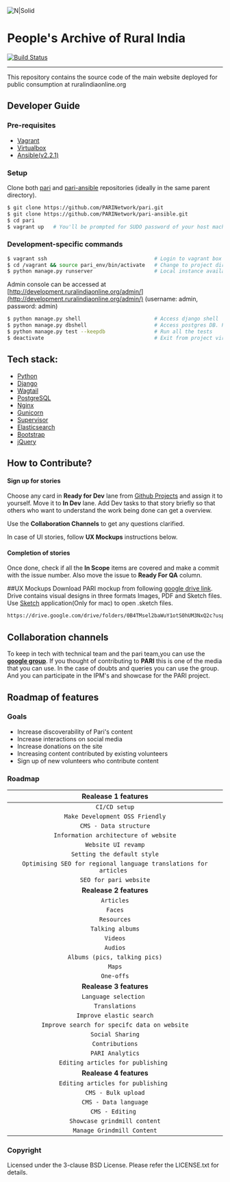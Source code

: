 ![N|Solid](https://ruralindiaonline.org/static/img/logo.png)

# People's Archive of Rural India

[![Build Status](https://travis-ci.org/PARINetwork/pari.svg?branch=master)](https://travis-ci.org/PARINetwork/pari)

---

This repository contains the source code of the main website deployed for public consumption at ruralindiaonline.org

## Developer Guide

### Pre-requisites

* [Vagrant](https://www.vagrantup.com/downloads.html)
* [Virtualbox](https://www.virtualbox.org/wiki/Downloads)
* [Ansible(v2.2.1)](http://docs.ansible.com/ansible/intro_installation.html)

### Setup

Clone both [pari](https://github.com/PARINetwork/pari.git) and [pari-ansible](https://github.com/PARINetwork/pari-ansible.git) repositories (ideally in the same parent directory).

```sh
$ git clone https://github.com/PARINetwork/pari.git
$ git clone https://github.com/PARINetwork/pari-ansible.git
$ cd pari
$ vagrant up   # You'll be prompted for SUDO password of your host machine for the first time.
```

### Development-specific commands

```sh
$ vagrant ssh                                   # Login to vagrant box
$ cd /vagrant && source pari_env/bin/activate   # Change to project directory and activate project virtualenv
$ python manage.py runserver                    # Local instance available at development.ruralindiaonline.org
```

Admin console can be accessed at [http://development.ruralindiaonline.org/admin/](http://development.ruralindiaonline.org/admin/) (username: admin, password: admin)

```sh
$ python manage.py shell                        # Access django shell
$ python manage.py dbshell                      # Access postgres DB. Password: pari
$ python manage.py test --keepdb                # Run all the tests
$ deactivate                                    # Exit from project virtualenv
```

## Tech stack:

* [Python](https://www.python.org/)
* [Django](https://www.djangoproject.com/)
* [Wagtail](https://wagtail.io/)
* [PostgreSQL](https://www.postgresql.org/)
* [Nginx](https://www.nginx.com/)
* [Gunicorn](http://gunicorn.org/)
* [Supervisor](http://supervisord.org/)
* [Elasticsearch](https://www.elastic.co/)
* [Bootstrap](http://getbootstrap.com/)
* [jQuery](https://jquery.com/)

## How to Contribute?
#### Sign up for stories
Choose any card in **Ready for Dev** lane from [Github Projects](https://github.com/PARINetwork/pari/projects/1) and assign it to yourself. Move it to **In Dev** lane. Add Dev tasks to that story briefly so that others who want to understand the work being done can get a overview. 

Use the **Collaboration Channels** to get any questions clarified.

In case of UI stories, follow **UX Mockups** instructions below.

#### Completion of stories
Once done, check if all the **In Scope** items are covered and make a commit with the issue number. Also move the issue to **Ready For QA** column.


##UX Mockups
Download PARI mockup from following [google drive link](https://drive.google.com/drive/folders/0B4TMsel2baWuY1otS0hUM3NxQ2c?usp=sharing). Drive contains visual designs in three formats
Images, PDF and Sketch files. Use [Sketch](https://www.sketchapp.com/) application(Only for mac) to open .sketch files.
 ```sh
https://drive.google.com/drive/folders/0B4TMsel2baWuY1otS0hUM3NxQ2c?usp=sharing
```

## Collaboration channels
To keep in tech with technical team and the pari team,you can use the [**google group**](https://groups.google.com/d/forum/tech-pari
). If you thought of contributing to **PARI** this is one of the media that you can use. In the case of doubts and queries you can use the group.
And you can participate in the IPM's and showcase for the PARI project.

## Roadmap of features

### Goals
- Increase discoverability of Pari's content
- Increase interactions on social media
- Increase donations on the site
- Increasing content contributed by existing volunteers
- Sign up of new volunteers who contribute content

### Roadmap

| Realease 1 features|
|:--------:|
|`CI/CD setup`|
|`Make Development OSS Friendly`|
|`CMS - Data structure`|
|`Information architecture of website` |
|`Website UI revamp`|
|`Setting the default style`|
|`Optimising SEO for regional language translations for articles `|
|`SEO for pari website`|
|**Realease 2 features**|
|`Articles`|
|`Faces`|
|`Resources`|
|`Talking albums`|
|`Videos`|
|`Audios`|
|`Albums (pics, talking pics)`|
|`Maps`|
|`One-offs`|
|**Realease 3 features**|
|`Language selection `|
|`Translations`|
|`Improve elastic search`|
|`Improve search for specifc data on website`|
|`Social Sharing`|
|`Contributions`|
|`PARI Analytics`|
|`Editing articles for publishing `|
|**Realease 4 features**|
|`Editing articles for publishing `|
|`CMS - Bulk upload`|
|`CMS - Data language`|
|`CMS - Editing `|
|`Showcase grindmill content`|
|`Manage Grindmill Content`|

### Copyright

Licensed under the 3-clause BSD License. Please refer the LICENSE.txt for details.
